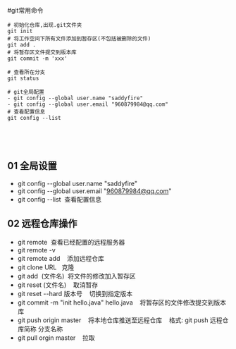 #git常用命令
```shell
# 初始化仓库,出现.git文件夹
git init 
# 将工作空间下所有文件添加到暂存区(不包括被删除的文件)
git add .
# 将暂存区文件提交到版本库
git commit -m 'xxx'

# 查看所在分支
git status

# git全局配置
- git config --global user.name "saddyfire"
- git config --global user.email "960879984@qq.com"
# 查看配置信息
git config --list





```



## 01 全局设置

- git config --global user.name "saddyfire"
- git config --global user.email "960879984@qq.com"
- git config --list  查看配置信息

## 02 远程仓库操作

- git remote  查看已经配置的远程服务器
- git remote -v
- git remote add    添加远程仓库
- git clone URL   克隆
- git add  (文件名)  将文件的修改加入暂存区
- git reset (文件名)    取消暂存
- git reset --hard 版本号    切换到指定版本
- git commit -m "init hello.java" hello.java    将暂存区的文件修改提交到版本库
- git push origin master    将本地仓库推送至远程仓库    格式: git push 远程仓库简称 分支名称
- git pull orgin master    拉取